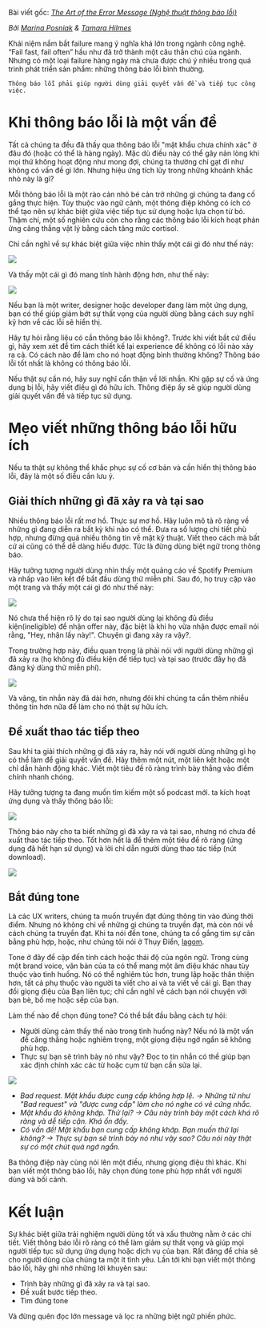 Bài viết gốc:
[_The Art of the Error Message (Nghệ thuật thông báo lỗi)_](https://medium.com/s/user-friendly/the-art-of-the-error-message-9f878d0bff80)

_Bởi [Marina Posniak](https://medium.com/u/aacfeaaa2521) & [Tamara Hilmes](https://medium.com/u/86255198a82f)_

Khái niệm nắm bắt failure mang ý nghĩa khá lớn trong ngành công nghệ. “Fail fast, fail often” hầu như đã trở thành một câu thần chú của ngành. Nhưng có một loại failure hàng ngày mà chưa được chú ý nhiều trong quá trình phát triển sản phẩm: những thông báo lỗi bình thường.

`Thông báo lỗi phải giúp người dùng giải quyết vấn đề và tiếp tục công việc.`

# Khi thông báo lỗi là một vấn đề

Tất cả chúng ta đều đã thấy qua thông báo lỗi "mật khẩu chưa chính xác" ở đâu đó (hoặc có thể là hàng ngày). Mặc dù điều này có thể gây nản lòng khi mọi thứ không hoạt động như mong đợi, chúng ta thường chỉ gạt đi như không có vấn đề gì lớn. Nhưng hiệu ứng tích lũy trong những khoảnh khắc nhỏ này là gì?

Mỗi thông báo lỗi là một rào cản nhỏ bé cản trở những gì chúng ta đang cố gắng thực hiện. Tùy thuộc vào ngữ cảnh, một thông điệp không có ích có thể tạo nên sự khác biệt giữa việc tiếp tục sử dụng hoặc lựa chọn từ bỏ. Thậm chí, một số nghiên cứu còn cho rằng các thông báo lỗi kích hoạt phản ứng căng thẳng vật lý bằng cách tăng mức cortisol.

Chỉ cần nghĩ về sự khác biệt giữa việc nhìn thấy một cái gì đó như thế này:

![](https://cdn-images-1.medium.com/max/800/1*bAAcI5bChT2EciWlxJwLfQ.png)

Và thấy một cái gì đó mang tính hành động hơn, như thế này:

![](https://cdn-images-1.medium.com/max/800/1*CLQTWR2h3BOqP0MLtSg7bw.png)

Nếu bạn là một writer, designer hoặc developer đang làm một ứng dụng, bạn có thể giúp giảm bớt sự thất vọng của người dùng bằng cách suy nghĩ kỹ hơn về các lỗi sẽ hiển thị.

Hãy tự hỏi rằng liệu có cần thông báo lỗi không?. Trước khi viết bất cứ điều gì, hãy xem xét để tìm cách thiết kế lại experience để không có lỗi nào xảy ra cả. Có cách nào để làm cho nó hoạt động bình thường không? Thông báo lỗi tốt nhất là không có thông báo lỗi.

Nếu thật sự cần nó, hãy suy nghĩ cẩn thận về lời nhắn. Khi gặp sự cố và ứng dụng bị lỗi, hãy viết điều gì đó hữu ích. Thông điệp ấy sẽ giúp người dùng giải quyết vấn đề và tiếp tục sử dụng.

# Mẹo viết những thông báo lỗi hữu ích

Nếu ta thật sự không thể khắc phục sự cố cơ bản và cần hiển thị thông báo lỗi, đây là một số điều cần lưu ý.

## Giải thích những gì đã xảy ra và tại sao

Nhiều thông báo lỗi rất mơ hồ. Thực sự mơ hồ. Hãy luôn mô tả rõ ràng về những gì đang diễn ra bất kỳ khi nào có thể. Đưa ra số lượng chi tiết phù hợp, nhưng đừng quá nhiều thông tin về mặt kỹ thuật. Viết theo cách mà bất cứ ai cũng có thể dễ dàng hiểu được. Tức là đừng dùng biệt ngữ trong thông báo.

Hãy tưởng tượng người dùng nhìn thấy một quảng cáo về Spotify Premium và nhấp vào liên kết để bắt đầu dùng thử miễn phí. Sau đó, họ truy cập vào một trang và thấy một cái gì đó như thế này:

![](https://cdn-images-1.medium.com/max/800/1*OPL0sFzu3xpQtViI5Qt6ag.png)

Nó chưa thể hiện rõ lý do tại sao người dùng lại không đủ điều kiện(ineligible) để nhận offer này, đặc biệt là khi họ vừa nhận được email nói rằng, "Hey, nhận lấy này!". Chuyện gì đang xảy ra vậy?.

Trong trường hợp này, điều quan trọng là phải nói với người dùng những gì đã xảy ra (họ không đủ điều kiện để tiếp tục) và tại sao (trước đây họ đã đăng ký dùng thử miễn phí).

![](https://cdn-images-1.medium.com/max/800/1*MkJk6b2GSGuEG3Fzz_FOdA.png)

Và vâng, tin nhắn này đã dài hơn, nhưng đôi khi chúng ta cần thêm nhiều thông tin hơn nữa để làm cho nó thật sự hữu ích.

## Đề xuất thao tác tiếp theo
 
Sau khi ta giải thích những gì đã xảy ra, hãy nói với người dùng những gì họ có thể làm để giải quyết vấn đề. Hãy thêm một nút, một liên kết hoặc một chỉ dẫn hành động khác. Viết một tiêu đề rõ ràng trình bày thẳng vào điểm chính nhanh chóng.

Hãy tưởng tượng ta đang muốn tìm kiếm một số podcast mới. ta kích hoạt ứng dụng và thấy thông báo lỗi:

![](https://cdn-images-1.medium.com/max/800/1*YQRh9Ehy-FABQj7Dh16IKA.png)

Thông báo này cho ta biết những gì đã xảy ra và tại sao, nhưng nó chưa đề xuất thao tác tiếp theo. Tốt hơn hết là để thêm một tiêu đề rõ ràng (ứng dụng đã hết hạn sử dụng) và lời chỉ dẫn người dùng thao tác tiếp (nút download).

![](https://cdn-images-1.medium.com/max/800/1*GwIteJ5fM_-NFUeoPBo1Kg.png)

## Bắt đúng tone

Là các UX writers, chúng ta muốn truyền đạt đúng thông tin vào đúng thời điểm. Nhưng nó không chỉ về những gì chúng ta truyền đạt, mà còn nói về cách chúng ta truyền đạt. Khi ta nói đến tone, chúng ta cố gắng tìm sự cân bằng phù hợp, hoặc, như chúng tôi nói ở Thụy Điển, [lagom](https://en.wikipedia.org/wiki/Lagom).

Tone ở đây đề cập đến tính cách hoặc thái độ của ngôn ngữ. Trong cùng một brand voice, văn bản của ta có thể mang một âm điệu khác nhau tùy thuộc vào tình huống. Nó có thể nghiêm túc hơn, trung lập hoặc thân thiện hơn, tất cả phụ thuộc vào người ta viết cho ai và ta viết về cái gì. Bạn thay đổi giọng điệu của Bạn liên tục; chỉ cần nghĩ về cách bạn nói chuyện với bạn bè, bố mẹ hoặc sếp của bạn.

Làm thế nào để chọn đúng tone? Có thể bắt đầu bằng cách tự hỏi:

- Người dùng cảm thấy thế nào trong tình huống này? Nếu nó là một vấn đề căng thẳng hoặc nghiêm trọng, một giọng điệu ngớ ngẩn sẽ không phù hợp.
- Thực sự bạn sẽ trình bày nó như vậy? Đọc to tin nhắn có thể giúp bạn xác định chính xác các từ hoặc cụm từ bạn cần sửa lại.

![](https://cdn-images-1.medium.com/max/800/1*NUBTDySL7fMq5hJqiY99cg.png)

- _Bad request. Mật khẩu được cung cấp không hợp lệ. → Những từ như "Bad request" và "được cung cấp" làm cho nó nghe có vẻ cứng nhắc._
- _Mật khẩu đó không khớp. Thử lại? → Câu này trình bày một cách khá rõ ràng và dễ tiếp cận. Khá ổn đấy._
- _Có vấn đề! Mật khẩu bạn cung cấp không khớp. Bạn muốn thử lại không? → Thực sự bạn sẽ trình bày nó như vậy sao? Câu nói này thật sự có một chút quá ngớ ngẩn._

Ba thông điệp này cùng nói lên một điều, nhưng giọng điệu thì khác. Khi bạn viết một thông báo lỗi, hãy chọn đúng tone phù hợp nhất với người dùng và bối cảnh.

# Kết luận

Sự khác biệt giữa trải nghiệm người dùng tốt và xấu thường nằm ở các chi tiết. Viết thông báo lỗi rõ ràng có thể làm giảm sự thất vọng và giúp mọi người tiếp tục sử dụng ứng dụng hoặc dịch vụ của bạn. Rất đáng để chia sẻ cho người dùng của chúng ta một ít tình yêu. Lần tới khi bạn viết một thông báo lỗi, hãy ghi nhớ những lời khuyên sau:

- Trình bày những gì đã xảy ra và tại sao.
- Đề xuất bước tiếp theo.
- Tìm đúng tone

Và đừng quên đọc lớn message và lọc ra những biệt ngữ phiền phức.